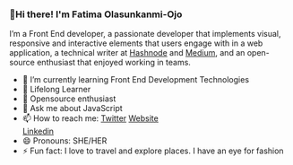 ### 👋Hi there! I'm Fatima Olasunkanmi-Ojo

I’m a Front End developer, a passionate developer that implements visual, responsive and interactive elements that users engage with in a web application, a technical writer at [Hashnode](https://fatima-ola.hashnode.dev/) and [Medium]( https://fatima-ola.medium.com/), and an open-source enthusiast that enjoyed working in teams.


- 🌱 I’m currently learning Front End Development Technologies
- 👯 Lifelong Learner
- 🤔 Opensource enthusiast
- 💬 Ask me about JavaScript
- 📫 How to reach me:
    [Twitter](https://twitter.com/fatima_ola1)
    [Website](https://fatimaolasunkanmi.netlify.app/)   
    [Linkedin](https://www.linkedin.com/in/fatima-olasunkanmi-ojo-152037149)   
- 😄 Pronouns: SHE/HER
- ⚡ Fun fact: I love to travel and explore places. I have an eye for fashion
